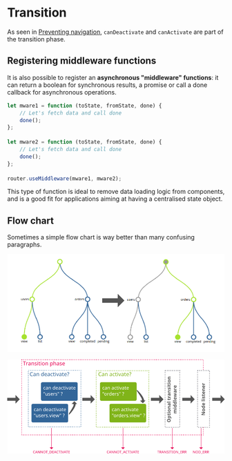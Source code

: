 # Transition

As seen in [Preventing navigation](/docs/listeners), `canDeactivate`
and `canActivate` are part of the transition phase.

## Registering middleware functions

It is also possible to register an __asynchronous "middleware" functions__: it can return a boolean for synchronous results, a promise or call
a done callback for asynchronous operations.

```javascript
let mware1 = function (toState, fromState, done) {
    // Let's fetch data and call done
    done();
};

let mware2 = function (toState, fromState, done) {
    // Let's fetch data and call done
    done();
};

router.useMiddleware(mware1, mware2);
```

This type of function is ideal to remove data loading logic from components, and is a good fit
for applications aiming at having a centralised state object.

## Flow chart

Sometimes a simple flow chart is way better than many confusing paragraphs.

![Going from 'users.view' to 'orders.view'](/img/flow-graph.png)

![Transition flow chart](/img/flow-transition.png)

